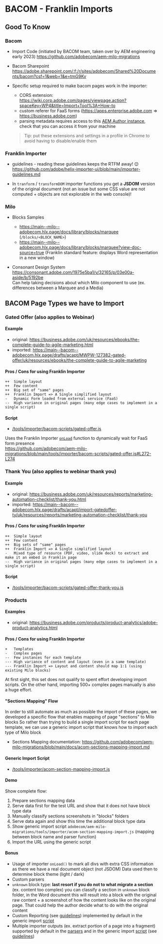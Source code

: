 
BACOM - Franklin Imports
===



## Good To Know

### Bacom

* Import Code (initiated by BACOM team, taken over by AEM engineering early 2023)
  https://github.com/adobecom/aem-milo-migrations

* Bacom Sharepoint
  https://adobe.sharepoint.com/:f:/r/sites/adobecom/Shared%20Documents/bacom?csf=1&web=1&e=tmG9Kv

* Specific setup required to make bacom pages work in the importer:
  * CORS extension: https://wiki.corp.adobe.com/pages/viewpage.action?spaceKey=WP4&title=Import+Tool%3A+How-to
  * custom referer for FaaS forms (https://apps.enterprise.adobe.com => https://business.adobe.com)
  * parsing metadata requires access to this [AEM Author instance](https://www-author.corp.adobe.com/sites.html/content), check that you can access it from your machine
  > Tip: put these extensions and settings in a profile in Chrome to avoid having to disable/enable them

### Franklin Importer

* guidelines - reading these guidelines keeps the RTFM away! 😉  
  https://github.com/adobe/helix-importer-ui/blob/main/importer-guidelines.md

* In `tranform` / `transformDOM` importer functions you get a **JSDOM** version of the original document 
  (not an issue but some CSS value are not computed + objects are not explorable in the web console)!

### Milo

* Blocks Samples
  * https://main--milo--adobecom.hlx.page/docs/library/blocks/marquee (`/blocks/<BLOCK_NAME>`)
  * https://main--milo--adobecom.hlx.page/docs/library/blocks/marquee?view-doc-source=true (Franklin standard feature: displays Word representation in a new window)

* Consonant Design System  
  https://consonant.adobe.com/1975e5ba1/v/32165/p/03e00a-aside/b/5192be  
  Can help taking decisions about which Milo component to use (ex. differences between a Marquee and a Media)


## BACOM Page Types we have to Import

### Gated Offer (also applies to Webinar)

#### Example

* original: https://business.adobe.com/uk/resources/ebooks/the-complete-guide-to-agile-marketing.html
* imported: https://main--bacom--adobecom.hlx.page/drafts/acapt/MWPW-127382-gated-offer/uk/resources/ebooks/the-complete-guide-to-agile-marketing

#### Pros / Cons for using Franklin Importer

    ++  Simple layout
    ++  Few content
    ++  Big set of "same" pages
    ++  Franklin Import => A Single simplified layout
    -   Dynamic Form loaded from external service (FaaS)
    --  High variance in original pages (many edge cases to implement in a single script)

#### Script

* [/tools/importer/bacom-scripts/gated-offer.js](https://github.com/adobecom/aem-milo-migrations/blob/main/tools/importer/bacom-scripts/gated-offer.js)

Uses the Franklin Importer [`onLoad`](https://github.com/adobe/helix-importer-ui/blob/main/importer-guidelines.md#onload) function to dynamically wait for FaaS form presence  
https://github.com/adobecom/aem-milo-migrations/blob/main/tools/importer/bacom-scripts/gated-offer.js#L272-L274



### Thank You (also applies to webinar thank you)

#### Example

* original: https://business.adobe.com/uk/resources/reports/marketing-automation-checklist/thank-you.html
* imported: https://main--bacom--adobecom.hlx.page/drafts/acapt/import-gatedoffer-ty/uk/resources/reports/marketing-automation-checklist/thank-you

#### Pros / Cons for using Franklin Importer

    ++  Simple layout
    ++  Few content
    ++  Big sets of "same" pages
    ++  Franklin Import => A Single simplified layout
    -   Mixed type of resource (PDF, video, slide deck) to extract and make it an embed in Franklin page
    --  High variance in original pages (many edge cases to implement in a single script)

#### Script

* [/tools/importer/bacom-scripts/gated-offer-thank-you.js](https://github.com/adobecom/aem-milo-migrations/blob/main/tools/importer/bacom-scripts/gated-offer.js)



### Products

#### Examples

* original: https://business.adobe.com/products/product-analytics/adobe-product-analytics.html

#### Pros / Cons for using Franklin Importer

    +   Templates
    -   Complex pages
    --  Few instances for each template
    --- High variance of content and layout (even in a same template)
    --- Franklin Import => Layout and content should map 1:1 (using existing Milo blocks)

At first sight, this set does not qualify to spent effort developing import scripts.
On the other hand, importing 500+ complex pages manually is also a huge effort.

#### "Sections Mapping" Flow

In order to still automate as much as possible the import of these pages, we developed a specific flow that
enables mapping of page "sections" to Milo blocks
So rather than trying to build a single import script for each page template, we can use a generic import script that
knows how to import each type of Milo block

* Sections Mapping documentation: https://github.com/adobecom/aem-milo-migrations/blob/main/docs/acom-sections-mapping-import.md

#### Generic Import Script

* [/tools/importer/acom-section-mapping-import.js](https://github.com/adobecom/aem-milo-migrations/blob/main/tools/importer/acom-section-mapping-import.js)

#### Demo

Show complete flow:
1. Prepare sections mapping data
2. Serve data first for the test URL and show that it does not have block type data
3. Manually classify sections screenshots in "blocks" folders
4. Serve data again and show this time the additional block type data
5. Show generic import script `adobecom/aem-milo-migrations/tools/importer/acom-section-mapping-import.js` (mapping between block name and parser function)
6. Import the URL using the generic script

#### Bonus

* Usage of importer `onLoad()` to mark all divs with extra CSS information as there we have a real document object (not JSDOM)
  Data used then to determine block theme (light / dark)
* Custom parsers
* `unknown` block type: **last resort if you do not to what migrate a section** (ex. content too complex) you can classify a section in `unknown` block folder, in the Word document this will result into a block with the original raw content + a screenshot of how the content looks like on the original page. That could help the author decide what to do with the original content
* Custom Reporting (see [guidelines](https://github.com/adobe/helix-importer-ui/blob/main/importer-guidelines.md#reporting-back)) implemented by default in the generic import [script](https://github.com/adobecom/aem-milo-migrations/blob/main/tools/importer/acom-section-mapping-import.js#L428)
* Multiple importer outputs (ex. extract portion of a page into a fragment) supported by default in the [parsers](https://github.com/adobecom/aem-milo-migrations/blob/main/tools/importer/parsers/customs/mwpw-134290.mjs#L110-L116) and in the generic import [script](https://github.com/adobecom/aem-milo-migrations/blob/main/tools/importer/acom-section-mapping-import.js#L430) (see [guidelines](https://github.com/adobe/helix-importer-ui/blob/main/importer-guidelines.md#one-input--multiple-outputs))

